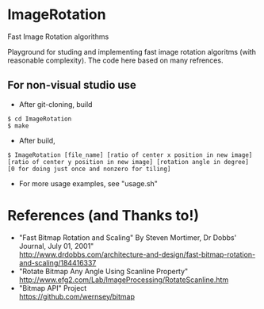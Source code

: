 # ImageRotation
Fast Image Rotation algorithms

Playground for studing and implementing fast image rotation algoritms (with reasonable complexity).
The code here based on many refrences.

## For non-visual studio use
* After git-cloning, build
```
$ cd ImageRotation
$ make
```
* After build,
```
$ ImageRotation [file_name] [ratio of center x position in new image] [ratio of center y position in new image] [rotation angle in degree] [0 for doing just once and nonzero for tiling] 
```
* For more usage examples, see "usage.sh"


# References (and Thanks to!)

* "Fast Bitmap Rotation and Scaling" By Steven Mortimer, Dr Dobbs' Journal, July 01, 2001"<br/>
   http://www.drdobbs.com/architecture-and-design/fast-bitmap-rotation-and-scaling/184416337
* "Rotate Bitmap Any Angle Using Scanline Property" <br/>
   http://www.efg2.com/Lab/ImageProcessing/RotateScanline.htm
* "Bitmap API" Project <br/>
   https://github.com/wernsey/bitmap
